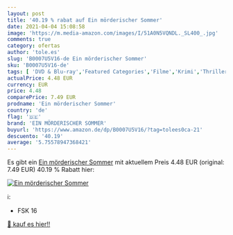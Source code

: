 ```yaml
---
layout: post
title: '40.19 % rabat auf Ein mörderischer Sommer'
date: 2021-04-04 15:08:58
image: 'https://m.media-amazon.com/images/I/51A0N5VQNDL._SL400_.jpg'
comments: true
category: ofertas
author: 'tole.es'
slug: 'B0007U5V16-de Ein mörderischer Sommer'
sku: 'B0007U5V16-de'
tags: [ 'DVD & Blu-ray','Featured Categories','Filme','Krimi','Thriller','ein mörderischer sommer', ]
actualPrice: 4.48 EUR
currency: EUR
price: 4.48
comparePrice: 7.49 EUR
prodname: 'Ein mörderischer Sommer'
country: 'de'
flag: '🇩🇪'
brand: 'EIN MÖRDERISCHER SOMMER'
buyurl: 'https://www.amazon.de/dp/B0007U5V16/?tag=tolees0ca-21'
descuento: '40.19'
average: '5.75578947368421'
---
```


Es gibt ein [Ein mörderischer Sommer](https://www.amazon.de/dp/B0007U5V16/?tag=tolees0ca-21) mit aktuellem Preis 4.48 EUR (original: 7.49 EUR) 40.19 % Rabatt hier:

[![Ein mörderischer Sommer](https://m.media-amazon.com/images/I/51A0N5VQNDL._SL400_.jpg)](https://www.amazon.de/dp/B0007U5V16/?tag=tolees0ca-21)

ℹ️:

- FSK 16

[🛒 kauf es hier!!](https://www.amazon.de/dp/B0007U5V16/?tag=tolees0ca-21)
